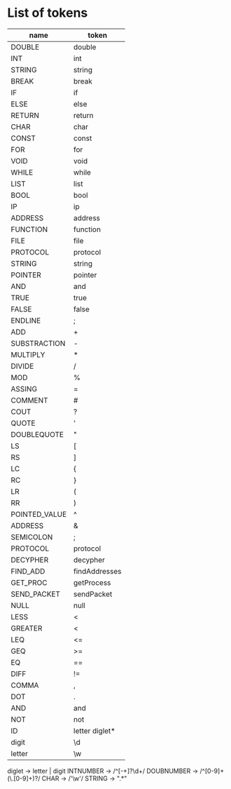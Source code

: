 # List of tokens
name | token
----- | -----
DOUBLE | double
INT | int
STRING | string
BREAK | break
IF | if
ELSE | else
RETURN | return
CHAR | char
CONST | const
FOR | for
VOID | void 
WHILE | while
LIST | list
BOOL | bool
IP | ip
ADDRESS | address
FUNCTION | function
FILE | file
PROTOCOL | protocol
STRING | string
POINTER | pointer
AND | and
TRUE | true
FALSE | false
ENDLINE | ;
ADD | +
SUBSTRACTION | -
MULTIPLY | *
DIVIDE | /
MOD | %
ASSING | =
COMMENT | #
COUT | ?
QUOTE | '
DOUBLEQUOTE | "
LS | \[
RS | ]
LC | {
RC | }
LR | (
RR | )
POINTED_VALUE | ^
ADDRESS | &
SEMICOLON | ;
PROTOCOL | protocol
DECYPHER | decypher
FIND_ADD | findAddresses
GET_PROC | getProcess
SEND_PACKET | sendPacket
NULL | null
LESS | <
GREATER | <
LEQ | <=
GEQ | >=
EQ | ==
DIFF | !=
COMMA | ,
DOT | .
AND | and
NOT | not 
ID | letter diglet*
digit | \d
letter | \w

diglet -> letter | digit 
INTNUMBER -> /^[-+]?\d+/
DOUBNUMBER -> /^[0-9]+(\\.[0-9]+)?/
CHAR -> /'\w'/
STRING -> ".*"
 

